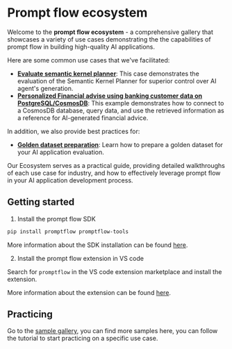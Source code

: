 # Prompt flow ecosystem

Welcome to the **prompt flow ecosystem** - a comprehensive gallery that showcases a variety of use cases demonstrating the the capabilities of prompt flow in building high-quality AI applications.

Here are some common use cases that we've facilitated:

* [**Evaluate semantic kernel planner**](./sample_gallery/evaluate_semantic_kernel_planner/Tutorial.md): This case demonstrates the evaluation of the Semantic Kernel Planner for superior control over AI agent's generation.
* [**Personalized Financial advise using banking customer data on PostgreSQL/CosmosDB**](./sample_gallery/database_querying/cosmosdb_postgresql/Tutorial.md): This example demonstrates how to connect to a CosmosDB database, query data, and use the retrieved information as a reference for AI-generated financial advice.

In addition, we also provide best practices for:

* [**Golden dataset preparation**](./sample_gallery/golden_dataset/copilot-golden-dataset-creation-guidance.md): Learn how to prepare a golden dataset for your AI application evaluation.

Our Ecosystem serves as a practical guide, providing detailed walkthroughs of each use case for industry, and how to effectively leverage prompt flow in your AI application development process.

## Getting started

1. Install the prompt flow SDK

```bash
pip install promptflow promptflow-tools
```

More information about the SDK installation can be found [here](https://github.com/microsoft/promptflow/tree/main#installation).

2. Install the prompt flow extension in VS code

Search for `promptflow` in the VS code extension marketplace and install the extension.

More information about the extension can be found [here](https://marketplace.visualstudio.com/items?itemName=prompt-flow.prompt-flow).

## Practicing
Go to the [sample gallery](./sample_gallery), you can find more samples here, you can follow the tutorial to start practicing on a specific use case.
